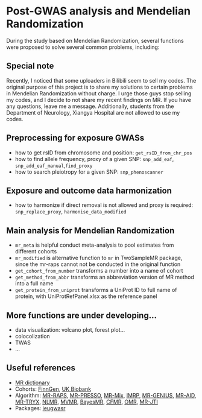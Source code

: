 # Post-GWAS analysis and Mendelian Randomization
During the study based on Mendelian Randomization, several functions were proposed to solve several common problems, including: 

## Special note
Recently, I noticed that some uploaders in Bilibili seem to sell my codes. The original purpose of this project is to share my solutions to certain problems in Mendelian Randomization without charge. I urge those guys stop selling my codes, and I decide to not share my recent findings on MR. If you have any questions, leave me a message.
Additionally, students from the Department of Neurology, Xiangya Hospital are not allowed to use my codes.

## Preprocessing for exposure GWASs
* how to get rsID from chromosome and position: `get_rsID_from_chr_pos`
* how to find allele frequency, proxy of a given SNP: `snp_add_eaf`, `snp_add_eaf_manual`,`find_proxy`
* how to search pleiotropy for a given SNP: `snp_phenoscanner`

## Exposure and outcome data harmonization
* how to harmonize if direct removal is not allowed and proxy is required: `snp_replace_proxy`, `harmonise_data_modified`

## Main analysis for Mendelian Randomization
* `mr_meta` is helpful conduct meta-analysis to pool estimates from different cohorts
* `mr_modified` is alternative function to `mr` in TwoSampleMR package, since the mr-raps cannot not be conducted in the original function
* `get_cohort_from_number` transforms a number into a name of cohort
* `get_method_from_abbr` transforms an abbreviation version of MR method into a full name
* `get_protein_from_uniprot` transforms a UniProt ID to full name of protein, with UniProtRefPanel.xlsx as the reference panel

## More functions are under developing...
* data visualization: volcano plot, forest plot...
* colocolization
* TWAS
* ...

## Useful references
* [MR dictionary](https://mr-dictionary.mrcieu.ac.uk/)
* Cohorts: [FinnGen](https://finngen.gitbook.io/documentation/), [UK Biobank](https://www.leelabsg.org/resources)
* Algorithm: [MR-RAPS](https://github.com/qingyuanzhao/mr.raps), [MR-PRESSO](https://github.com/rondolab/MR-PRESSO), [MR-Mix](https://github.com/gqi/MRMix), [IMRP](https://github.com/xiaofengzhucase/IMRP), [MR-GENIUS](https://github.com/bluosun/MR-GENIUS), [MR-AID](https://github.com/yuanzhongshang/MRAID), [MR-TRYX](https://github.com/explodecomputer/tryx), [NLMR](https://github.com/jrs95/nlmr), [MVMR](https://github.com/WSpiller/MVMR), [BayesMR](https://github.com/igbucur/BayesMR), [CFMR](https://github.com/william-denault/CFMR), [OMR](https://github.com/wanglu205/OMR), [MR-JTI](https://github.com/gamazonlab/MR-JTI)
* Packages: [ieugwasr](https://mrcieu.github.io/ieugwasr/articles/)
